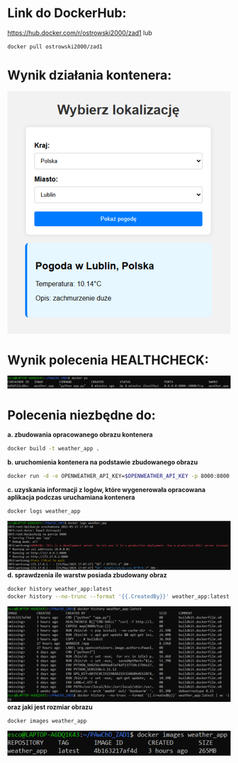 # Link do DockerHub:
https://hub.docker.com/r/ostrowski2000/zad1
lub
```bash
docker pull ostrowski2000/zad1
```

# Wynik działania kontenera:
![Wynik działania kontenera](./img/app.png)

# Wynik polecenia HEALTHCHECK:
![Wynik polecenia HEALTHCHECK](./img/healthcheck.png)

# Polecenia niezbędne do:
**a. zbudowania opracowanego obrazu kontenera**
```bash
docker build -t weather_app .
```
**b. uruchomienia kontenera na podstawie zbudowanego obrazu**
```bash
docker run -d -e OPENWEATHER_API_KEY=$OPENWEATHER_API_KEY -p 8000:8000 --name weather_app weather_app
```
**c. uzyskania informacji z logów, które wygenerowała opracowana aplikacja podczas uruchamiana kontenera**
```bash
docker logs weather_app
```
![Wynik polecenia docker logs](./img/logs.png)
**d. sprawdzenia ile warstw posiada zbudowany obraz**
```bash
docker history weather_app:latest
docker history --no-trunc --format '{{.CreatedBy}}' weather_app:latest | wc -l
```
![Wynik polecenia docker history](./img/image.png)
**oraz jaki jest rozmiar obrazu**
```bash
docker images weather_app
```
![Wynik polecenia docker images](./img/size.png)